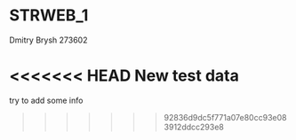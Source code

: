 # STRWEB_1
Dmitry Brysh
273602

<<<<<<< HEAD
New test data
=======
try to add some info
>>>>>>> 92836d9dc5f771a07e80cc93e083912ddcc293e8
